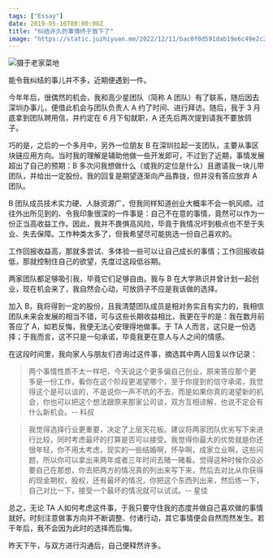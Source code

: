 ```yaml
---
tags: ["Essay"]
date: 2019-05-16T08:00:00Z
title: "纠结许久的事情终于放下了"
image: "https://static.juzhiyuan.me/2022/12/11/bac0f0d591dab19e6c49e2c2647ba26a.png"
---
```


![摄于老家菜地](https://user-images.githubusercontent.com/2106987/155452671-ac58397c-7c8c-41a5-9e70-ab01581646fd.png)

能令我纠结的事儿并不多，近期便遇到一件。

今年年后，很偶然的机会，我和高少星团队（简称 A 团队）有了联系，随后因去深圳办事儿，便借此机会与团队负责人 A 约了时间、进行拜访。随后，我于 3 月底拿到团队聘用信，并约定在 6 月下旬就职，A 还先后两次提到请我不要放鸽子。

巧的是，之后的一个多月中，另外一位朋友 B 在深圳拉起一支团队，主要从事区块链应用方向。当时我的理解是辅助他做一些开发即可，不过到了近期，事情发展超出了自己的预期：B 多次问我想做什么（或我的定位是什么）且邀请我一块儿带团队，并给出一定股份。我的回复是期望逐渐向产品靠拢，但并没有答应放弃 A 团队。

B 团队成员技术实力硬、人脉资源广，但我同样知道创业大概率不会一帆风顺。过往外出所见到的、令我印象很深的一件事是：自己不在意的事情，竟然可以作为一份正当高收益工作。因此，我并不畏惧高风险，毕竟于我情况坏到极点也不至于失业、失去保障。工作种类太多了，但我希望尽可能挑选一份自己喜欢的。

工作回报收益高，那就多尝试、多体验一些可以让自己成长的事情；工作回报收益低，那就控制住自己的欲望，先度过这段低谷期。

两家团队都足够吸引我，毕竟它们足够自由。我与 B 在大学熟识并曾计划一起创业，现在机会来了，我自然会心动，可放鸽子不应是我该做的选择。

加入 B，我将得到一定的股份，且我清楚团队成员是相对务实且有实力的，我相信团队未来会发展的相当不错，可与这些长期收益相比，我更在乎的是：我在数月前答应了 A，如若反悔，我便无法心安理得地做事。于 TA 人而言，这只是一份选择；于我而言，这不只是一句承诺，毕竟我更在意人与人之间的情感。

在这段时间里，我向家人与朋友们咨询过这件事，摘选其中两人回复以作记录：

> 两个事情性质不太一样吧，今天说这个更多偏自己创业，原来答应那个更 多是一份工作，看你在这个阶段更渴望哪个，至于你提到的信守承诺，我觉得这个是可以谈的，不是说你一声不吭的不去，而是如果你真的渴望新的机会，你也可以把这个想法跟原来那家公司谈，双方互相谅解，也说不定会有什么新机会。-- 科叔

> 我觉得选择行业更重要，决定了上层天花板。建议将两家团队优劣写下来进行比较，同时考虑最坏的打算是否可以接受。我觉得你最大的优势就是你还很年轻，你不用太考虑，现实的一些结婚啊，怀孕啊，成家立业啊，这些问题，所以你可以拿出来两年或者三年时间去赌一赌看。觉得这种时候你没必要自己在那想，你去把两方的情况真的列出来写下来，然后去对比从你获得的现金期权，股权，还有最坏的情况，你把这个东西列出来，然后练一下，自己对比一下，接受一个最坏的情况就可以试试。-- 星佳

总之，无论 TA 人如何考虑这件事，于我只要守住我的态度并做自己喜欢做的事情就好。时刻注意做事方向并不断调整、付诸行动，其它事情便会自然而然发生。若干年后，我不会因为此时的选择而后悔。

昨天下午，与双方进行沟通后，自己便释然许多。
